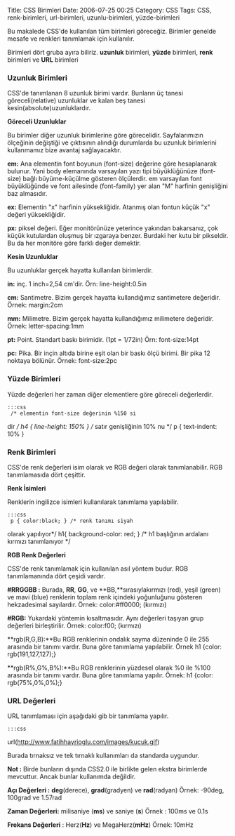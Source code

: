 Title: CSS Birimleri
Date: 2006-07-25 00:25
Category: CSS
Tags: CSS, renk-birimleri, url-birimleri, uzunlu-birimleri, yüzde-birimleri

Bu makalede CSS'de kullanılan tüm birimleri göreceğiz. Birimler genelde
mesafe ve renkleri tanımlamak için kullanılır.

Birimleri dört gruba ayıra biliriz. **uzunluk** birimleri, **yüzde**
birimleri, **renk** birimleri ve **URL** birimleri<!--more-->

### Uzunluk Birimleri

CSS'de tanımlanan 8 uzunluk birimi vardır. Bunların üç tanesi
göreceli(relative) uzunluklar ve kalan beş tanesi
kesin(absolute)uzunluklardır.

**Göreceli Uzunluklar**

Bu birimler diğer uzunluk birimlerine göre görecelidir. Sayfalarımızın
ölçeğinin değiştiği ve çıktısının alındığı durumlarda bu uzunluk
birimlerini kullanmamız bize avantaj sağlayacaktır.

**em:** Ana elementin font boyunun (font-size) değerine göre
hesaplanarak bulunur. Yani body elemanında varsayılan yazı tipi
büyüklüğünüze (font-size) bağlı büyüme-küçülme gösteren ölçülerdir. em
varsayılan font büyüklüğünde ve font ailesinde (font-family) yer alan
"M" harfinin genişliğini baz almasıdır.

**ex:** Elementin "x" harfinin yüksekliğidir. Atanmış olan fontun küçük
"x" değeri yüksekliğidir.

**px:** piksel değeri. Eğer monitörünüze yeterince yakından bakarsanız,
çok küçük kutulardan oluşmuş bir ızgaraya benzer. Burdaki her kutu bir
pikseldir. Bu da her monitöre göre farklı değer demektir.

**Kesin Uzunluklar**

Bu uzunluklar gerçek hayatta kullanılan birimlerdir.

**in:** inç. 1 inch=2,54 cm'dir. Örn: line-height:0.5in

**cm:** Santimetre. Bizim gerçek hayatta kullandığımız santimetere
değeridir. Örnek: margin:2cm

**mm:** Milimetre. Bizim gerçek hayatta kullandığımız milimetere
değeridir. Örnek: letter-spacing:1mm

**pt:** Point. Standart baskı birimidir. (1pt = 1/72in) Örn:
font-size:14pt

**pc:** Pika. Bir inçin altıda birine eşit olan bir baskı ölçü birimi.
Bir pika 12 noktaya bölünür.</span></a> Örnek: font-size:2pc

### Yüzde Birimleri

Yüzde değerleri her zaman diğer elementlere göre göreceli değerlerdir.

	:::css
	 /* elementin font-size değerinin %150 si
dir */ h4 { line-height: 150% } /* satır genişliğinin 10% nu */ p {
text-indent: 10% } 

### Renk Birimleri

CSS'de renk değerleri isim olarak ve RGB değeri olarak tanımlanabilir.
RGB tanımlamasıda dört çeşittir.

**Renk İsimleri**

Renklerin ingilizce isimleri kullanılarak tanımlama yapılabilir.

	:::css
	 p { color:black; } /* renk tanımı siyah
olarak yapılıyor*/ h1{ background-color: red; } /* h1 başlığının
ardalanı kırmızı tanımlanıyor */ 

**RGB Renk Değerleri**

CSS'de renk tanımlamak için kullanılan asıl yöntem budur. RGB
tanımlamanında dört çeşidi vardır.

**#RRGGBB :** Burada, **RR**, **GG**, ve **BB,**sırasıylakırmızı (red),
yeşil (green) ve mavi (blue) renklerin toplam renk içindeki yoğunluğunu
gösteren hekzadesimal sayılardır. Örnek: color:#ff0000; (kırmızı)

**#RGB:** Yukardaki yöntemin kısaltmasıdır. Aynı değerleri taşıyan grup
değerleri birleştirilir. Örnek: color:f00; (kırmızı)

**rgb(R,G,B):**Bu RGB renklerinin ondalık sayma düzeninde 0 ile 255
arasında bir tanımı vardır. Buna göre tanımlama yapılabilir. Örnek h1
{color: rgb(191,127,127);}

**rgb(R%,G%,B%):**Bu RGB renklerinin yüzdesel olarak %0 ile %100
arasında bir tanımı vardır. Buna göre tanımlama yapılır. Örnek: h1
{color: rgb(75%,0%,0%);}

### URL Değerleri

URL tanımlaması için aşağıdaki gib bir tanımlama yapılır.

	:::css
	
url(http://www.fatihhayrioglu.com/images/kucuk.gif) 

Burada tırnaksız ve tek tırnaklı kullanımları da standarda uygundur.

**Not :** Birde bunların dışında CSS2.0 ile birlikte gelen ekstra
birimlerde mevcuttur. Ancak bunlar kullanımda değildir.

**Açı Değerleri :** **deg**(derece), **grad**(gradyen) ve
**rad**(radyan) Örnek: -90deg, 100grad ve 1.57rad

**Zaman Değerleri:** milisaniye (**ms**) ve saniye (**s**) Örnek : 100ms
ve 0.1s

**Frekans Değerleri** : Herz(**Hz**) ve MegaHerz(**mHz**) Örnek: 10mHz

</p>

